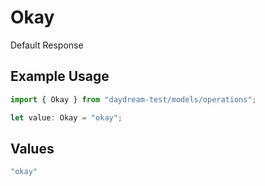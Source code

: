 # Okay

Default Response

## Example Usage

```typescript
import { Okay } from "daydream-test/models/operations";

let value: Okay = "okay";
```

## Values

```typescript
"okay"
```